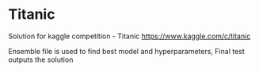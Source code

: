 # Titanic
Solution for kaggle competition - Titanic
https://www.kaggle.com/c/titanic

Ensemble file is used to find best model and hyperparameters, Final test outputs the solution
